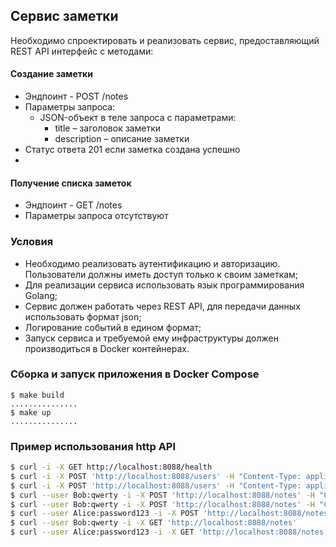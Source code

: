 ## Сервис заметки

Необходимо спроектировать и реализовать сервис, предоставляющий REST API интерфейс с методами:

#### Создание заметки
- Эндпоинт - POST /notes
- Параметры запроса:
   - JSON-объект в теле запроса с параметрами:
        - title – заголовок заметки
        - description – описание заметки
 - Статус ответа 201 если заметка создана успешно
 - 
#### Получение списка заметок
- Эндпоинт - GET /notes
- Параметры запроса отсутствуют

### Условия
 - Необходимо реализовать аутентификацию и авторизацию. Пользователи должны иметь доступ только к своим заметкам;
 - Для реализации сервиса использовать язык программирования Golang;
 - Сервис должен работать через REST API, для передачи данных использовать формат json;
 - Логирование событий в едином формат;
 - Запуск сервиса и требуемой ему инфраструктуры должен производиться в Docker контейнерах.

### Сборка и запуск приложения в Docker Compose

```shell script
$ make build
...............
$ make up
...............
```

### Пример использования http API
```bash
$ curl -i -X GET http://localhost:8088/health
$ curl -i -X POST 'http://localhost:8088/users' -H "Content-Type: application/json" -d '{"user_name":"Bob","password":"qwerty"}'
$ curl -i -X POST 'http://localhost:8088/users' -H "Content-Type: application/json" -d '{"user_name":"Alice","password":"password123"}'
$ curl --user Bob:qwerty -i -X POST 'http://localhost:8088/notes' -H "Content-Type: application/json" -d '{"title":"title 1","description":"description 1"}'
$ curl --user Bob:qwerty -i -X POST 'http://localhost:8088/notes' -H "Content-Type: application/json" -d '{"title":"title 2","description":"description 2"}'
$ curl --user Alice:password123 -i -X POST 'http://localhost:8088/notes' -H "Content-Type: application/json" -d '{"title":"title 3","description":"description 3"}'
$ curl --user Bob:qwerty -i -X GET 'http://localhost:8088/notes'
$ curl --user Alice:password123 -i -X GET 'http://localhost:8088/notes'
```
